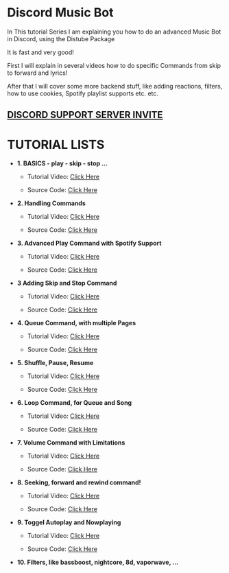 # Discord Music Bot

In This tutorial Series I am explaining you how to do an advanced Music Bot in Discord, using the Distube Package

It is fast and very good!

First I will explain in several videos how to do specific Commands from skip to forward and lyrics!

After that I will cover some more backend stuff, like adding reactions, filters, how to use cookies, Spotify playlist supports etc. etc.

## [**DISCORD SUPPORT SERVER INVITE**](https://support.milrato.eu)

# TUTORIAL LISTS

- **1. BASICS - play - skip - stop ...**

    - Tutorial Video: [Click Here](https://youtu.be/tF2hYHW3H4w)

    - Source Code: [Click Here](https://github.com/Tomato6966/discord-music-bot/tree/0)

- **2. Handling Commands**

    - Tutorial Video: [Click Here](https://www.youtube.com/watch?v=LSzOKTs_deE)

    - Source Code: [Click Here](https://github.com/Tomato6966/discord-music-bot/tree/1)

- **3. Advanced Play Command with Spotify Support**

    - Tutorial Video: [Click Here](https://www.youtube.com/watch?v=xj8By8V5NR8)

    - Source Code: [Click Here](https://github.com/Tomato6966/discord-music-bot/tree/2)

- **3 Adding Skip and Stop Command**

    - Tutorial Video: [Click Here](https://www.youtube.com/watch?v=9pb0fYJSs3k)

    - Source Code: [Click Here](https://github.com/Tomato6966/discord-music-bot/tree/3)

- **4. Queue Command, with multiple Pages**

    - Tutorial Video: [Click Here](https://www.youtube.com/watch?v=x4DA1gpcDRA)

    - Source Code: [Click Here](https://github.com/Tomato6966/discord-music-bot/tree/4)


- **5. Shuffle, Pause, Resume**

    - Tutorial Video: [Click Here](https://www.youtube.com/watch?v=rnQFIj25u70)

    - Source Code: [Click Here](https://github.com/Tomato6966/discord-music-bot/tree/5)


- **6. Loop Command, for Queue and Song**

    - Tutorial Video: [Click Here](https://www.youtube.com/watch?v=jr-PilSGD5g)

    - Source Code: [Click Here](https://github.com/Tomato6966/discord-music-bot/tree/6)

- **7. Volume Command with Limitations**

    - Tutorial Video: [Click Here](https://www.youtube.com/watch?v=66GjRV819hk)

    - Source Code: [Click Here](https://github.com/Tomato6966/discord-music-bot/tree/7)

- **8. Seeking, forward and rewind command!**

    - Tutorial Video: [Click Here](https://www.youtube.com/watch?v=3F0w6QRMbFI)

    - Source Code: [Click Here](https://github.com/Tomato6966/discord-music-bot/tree/8)

- **9. Toggel Autoplay and Nowplaying**

    - Tutorial Video: [Click Here](https://www.youtube.com/watch?v=QuslcAJ5xds)

    - Source Code: [Click Here](https://github.com/Tomato6966/discord-music-bot/tree/9)

- **10. Filters, like bassboost, nightcore, 8d, vaporwave, ...**

  

